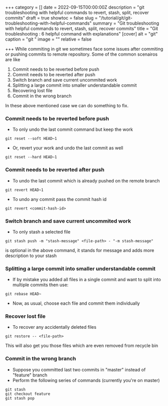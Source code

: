 +++
category = []
date = 2022-09-15T00:00:00Z
description = "git troubleshooting with helpful commands to revert, stash, split, recover commits"
draft = true
showtoc = false
slug = "/tutorial/git/git-troubleshooting-with-helpful-commands"
summary = "Git troubleshooting with helpful commands to revert, stash, split, recover commits"
title = "Git troubleshooting : 6 helpful command with explanations"
[cover]
alt = "git"
caption = "git "
image = ""
relative = false

+++
While commiting in git we sometimes face some issues after commiting or pushing commits to remote repository. Some of the common scenairos are like

1. Commit needs to be reverted before push
2. Commit needs to be reverted after push
3. Switch branch and save current uncommited work
4. Splitting a large commit into smaller understandable commit
5. Recovering lost file
6. Commit in the wrong branch

In these above mentioned case we can do something to fix.

### Commit needs to be reverted before push

* To only undo the last commit command but keep the work

```
git reset --soft HEAD~1
```

* Or, revert your work and undo the last commit as well

```git reset --hard HEAD~1```

### Commit needs to be reverted after push

* To undo the last commit which is already pushed on the remote branch

```git revert HEAD~1```

* To undo any commit pass the commit hash id

```git revert <commit-hash-id>```

### Switch branch and save current uncommited work

* To only stash a selected file

```git stash push -m "stash-message" <file-path> - "-m stash-message"```

is optional in the above command, it stands for message and adds more description to your stash

### Splitting a large commit into smaller understandable commit

* If by mistake you added all files in a single commit and want to split into multiple commits then use:

```git rebase HEAD~```

* Now, as usual, choose each file and commit them individually

### Recover lost file

* To recover any accidentally deleted files

```git restore -- <file-path>```

This will also get you those files which are even removed from recycle bin

### Commit in the wrong branch

* Suppose you committed last two commits in "master" instead of "feature" branch
* Perform the following series of commands (currently you're on master)

```git reset HEAD~2
git stash
git checkout feature
git stash pop
```